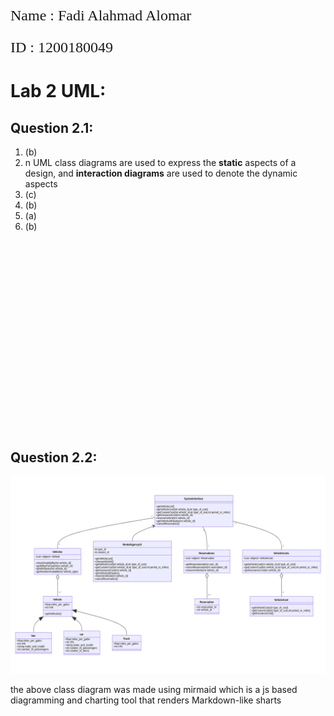 <p style="font-family: times; font-size:18pt">
    Name : Fadi Alahmad Alomar

</p>
<p style="font-family: times; font-size:18pt">
    ID : 1200180049
</p>

# Lab 2 UML:

## Question 2.1:

1. (b)
2. n UML class diagrams are used to express the **static** aspects of a design, and **interaction diagrams**
are used to denote the dynamic aspects
3. (c) 
4. (b) 
5. (a)
6. (b)

<br> 
<br>
<br> 
<br>
<br> 
<br>
<br> 
<br>
<br> 
<br>
<br> 
<br>
<br> 
<br>
<br> 
<br>
<br> 
<br>


## Question 2.2:

![picture 2](images/5d1ffcda5b16deb048eff0b5631c00637a255af47eb4557b3894aa1a2e87739a.png)  


the above class diagram was made using mirmaid which is a js based diagramming and charting tool that renders Markdown-like sharts
